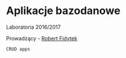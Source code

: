 # Aplikacje bazodanowe
Laboratoria 2016/2017

Prowadzący - [Robert Fidytek](http://fidytek.pl/)

```$xslt
CRUD apps
```
